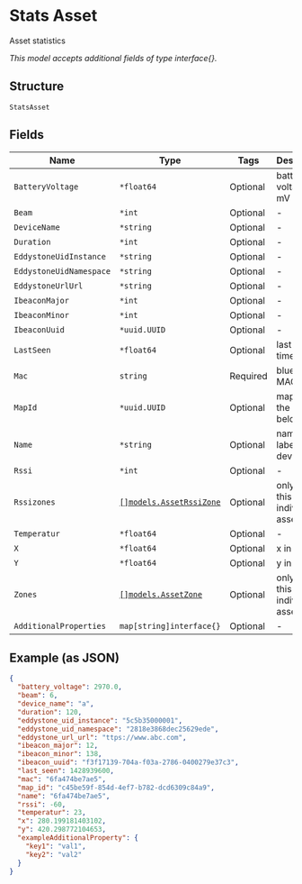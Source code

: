 
# Stats Asset

Asset statistics

*This model accepts additional fields of type interface{}.*

## Structure

`StatsAsset`

## Fields

| Name | Type | Tags | Description |
|  --- | --- | --- | --- |
| `BatteryVoltage` | `*float64` | Optional | battery voltage, in mV |
| `Beam` | `*int` | Optional | - |
| `DeviceName` | `*string` | Optional | - |
| `Duration` | `*int` | Optional | - |
| `EddystoneUidInstance` | `*string` | Optional | - |
| `EddystoneUidNamespace` | `*string` | Optional | - |
| `EddystoneUrlUrl` | `*string` | Optional | - |
| `IbeaconMajor` | `*int` | Optional | - |
| `IbeaconMinor` | `*int` | Optional | - |
| `IbeaconUuid` | `*uuid.UUID` | Optional | - |
| `LastSeen` | `*float64` | Optional | last seen timestamp |
| `Mac` | `string` | Required | bluetooth MAC |
| `MapId` | `*uuid.UUID` | Optional | map where the device belongs to |
| `Name` | `*string` | Optional | name / label of the device |
| `Rssi` | `*int` | Optional | - |
| `Rssizones` | [`[]models.AssetRssiZone`](../../doc/models/asset-rssi-zone.md) | Optional | only send this for individual asset stat |
| `Temperatur` | `*float64` | Optional | - |
| `X` | `*float64` | Optional | x in pixel |
| `Y` | `*float64` | Optional | y in pixel |
| `Zones` | [`[]models.AssetZone`](../../doc/models/asset-zone.md) | Optional | only send this for individual asset stat |
| `AdditionalProperties` | `map[string]interface{}` | Optional | - |

## Example (as JSON)

```json
{
  "battery_voltage": 2970.0,
  "beam": 6,
  "device_name": "a",
  "duration": 120,
  "eddystone_uid_instance": "5c5b35000001",
  "eddystone_uid_namespace": "2818e3868dec25629ede",
  "eddystone_url_url": "ttps://www.abc.com",
  "ibeacon_major": 12,
  "ibeacon_minor": 138,
  "ibeacon_uuid": "f3f17139-704a-f03a-2786-0400279e37c3",
  "last_seen": 1428939600,
  "mac": "6fa474be7ae5",
  "map_id": "c45be59f-854d-4ef7-b782-dcd6309c84a9",
  "name": "6fa474be7ae5",
  "rssi": -60,
  "temperatur": 23,
  "x": 280.199181403102,
  "y": 420.298772104653,
  "exampleAdditionalProperty": {
    "key1": "val1",
    "key2": "val2"
  }
}
```


